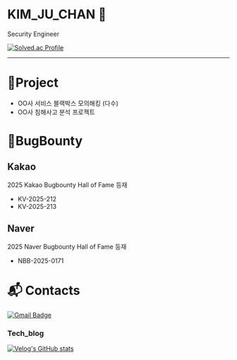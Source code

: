 # KIM_JU_CHAN 👋 <br>
Security Engineer

[![Solved.ac Profile](http://mazassumnida.wtf/api/v2/generate_badge?boj=jckim2)](https://solved.ac/jckim2/)

------- 

# 💪Project
- OO사 서비스 블랙박스 모의해킹 (다수)
- OO사 침해사고 분석 프로젝트

# 🐝BugBounty
## Kakao
2025 Kakao Bugbounty Hall of Fame 등재
- KV-2025-212
- KV-2025-213

## Naver
2025 Naver Bugbounty Hall of Fame 등재
- NBB-2025-0171
  

 # :mailbox_with_mail: Contacts

 [![Gmail Badge](https://img.shields.io/badge/Gmail-d14836?style=flat-square&logo=Gmail&logoColor=white&link=mailto:jckim229@gmail.com)](mailto:jckim229@gmail.com)

 ### Tech_blog
 
[![Velog's GitHub stats](https://velog-readme-stats.vercel.app/api/badge?name=jckim22)](https://velog.io/@jckim22) 

 

